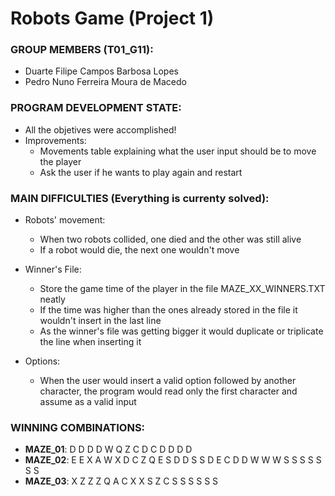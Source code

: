 # Robots Game (Project 1)

### GROUP MEMBERS (T01_G11): 
- Duarte Filipe Campos Barbosa Lopes
- Pedro Nuno Ferreira Moura de Macedo

### PROGRAM DEVELOPMENT STATE:
* All the objetives were accomplished!
* Improvements:
    * Movements table explaining what the user input should be to move the player
    * Ask the user if he wants to play again and restart

### MAIN DIFFICULTIES (Everything is currenty solved):
* Robots' movement:
    * When two robots collided, one died and the other was still alive
    * If a robot would die, the next one wouldn't move

* Winner's File:
    * Store the game time of the player in the file MAZE_XX_WINNERS.TXT neatly
    * If the time was higher than the ones already stored in the file it wouldn't insert in the last line
    * As the winner's file was getting bigger it would duplicate or triplicate the line when inserting it

* Options:
    * When the user would insert a valid option followed by another character, the program would read only the first character and assume as a valid input

### WINNING COMBINATIONS:
* **MAZE_01**: D D D D W Q Z C D C D D D D
* **MAZE_02**: E E X A W X D C Z Q E S D D S S D E C D D W W W S S S S S S S
* **MAZE_03**: X Z Z Z Q A C X X S Z C S S S S S S
